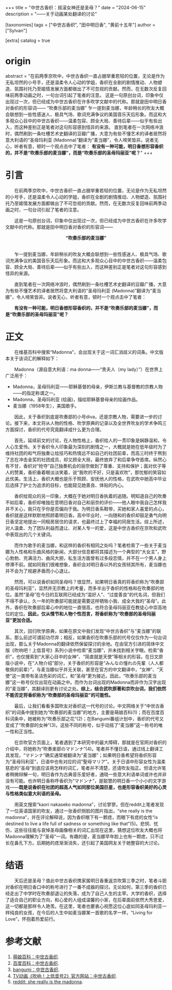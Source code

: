 +++
title = "中世古香织：摇滚女神还是圣母？"
date = "2024-06-15"
description = "——关于动画某处翻译的讨论"

[taxonomies]
tags = ["中世古香织", "田中明日香", "黄前十五年"]
author = ["Sylvan"]

[extra]
catalog = true
# origin 
abstract = "在前两季京吹中，中世古香织一直占据举重若轻的位置，无论是作为无私坦然的小号手，还是温柔令人心动的学姐，香织在全剧的剧情推动、人物塑造、氛围衬托乃至姬情发展方面都做出了不可忽视的贡献。然而，在无数次反复回味前两季动画之时，一句台词引起了笔者的注意。  这是一句原创台词，印象中仅出现过一次，但已经成为中世古香织在许多吹学文献中的代称。那就是田中明日香对香织的形容词——  “吹奏乐部的麦当娜”   乍一提到麦当娜，年龄稍长的吹友大概会联想到一些性感迷人、极具气场、歌词充满争议的美国音乐天后形象。而这和大多观众心目中的中世古香织——温柔包容、顾全大局、善待后辈——似乎有些出入，而这种差别正是笔者对这句形容感到怪异的来源。  直到笔者在一次网络冲浪时，偶然刷到一条吐槽艺术史翻译的豆瓣广播，大意为有些不懂艺术的译者居然将意大利语的“圣母玛利亚 (Madonna)”翻译为“麦当娜”，令人啼笑皆非。说者无心，听者有意，顿时一个观点击中了笔者：  **有没有一种可能，明日香想形容香织的，并不是“吹奏乐部的麦当娜”，而是“吹奏乐部的圣母玛丽亚”呢？**"
+++


# 引言
&emsp;&emsp;在前两季京吹中，中世古香织一直占据举重若轻的位置，无论是作为无私坦然的小号手，还是温柔令人心动的学姐，香织在全剧的剧情推动、人物塑造、氛围衬托乃至姬情发展方面都做出了不可忽视的贡献。然而，在无数次反复回味前两季动画之时，一句台词引起了笔者的注意。

&emsp;&emsp;这是一句原创台词，印象中仅出现过一次，但已经成为中世古香织在许多吹学文献中的代称。那就是田中明日香对香织的形容词——

<b><center>“吹奏乐部的麦当娜”</center></b>
<br />

&emsp;&emsp;乍一提到麦当娜，年龄稍长的吹友大概会联想到一些性感迷人、极具气场、歌词充满争议的美国音乐天后形象。而这和大多观众心目中的中世古香织——温柔包容、顾全大局、善待后辈——似乎有些出入，而这种差别正是笔者对这句形容感到怪异的来源。

&emsp;&emsp;直到笔者在一次网络冲浪时，偶然刷到一条吐槽艺术史翻译的豆瓣广播，大意为有些不懂艺术的译者居然将意大利语的“圣母玛利亚 (Madonna)”翻译为“麦当娜”，令人啼笑皆非。说者无心，听者有意，顿时一个观点击中了笔者：

&emsp;&emsp;**有没有一种可能，明日香想形容香织的，并不是“吹奏乐部的麦当娜”，而是“吹奏乐部的圣母玛丽亚”呢？**

# 正文
&emsp;&emsp;在维基百科中搜索“Madonna”，会出现关于这一词汇消歧义的词条。中文版本关于该词汇的解释如下：

&emsp;&emsp;Madonna（源自意大利语：ma donna——“贵夫人（my lady）”）在世界上广泛用于：
* Madonna，圣母玛利亚——耶稣基督的母亲，伊斯兰教与基督教的宗教人物——的指定称谓之一。
* Madonna，圣母玛利亚 (绘画)，描绘耶稣基督母亲的绘画作品。
* 麦当娜（1958年生），美国歌手。

&emsp;&emsp;因此，关于香织到底是吹奏部的小号diva，还是宗教人物，需要进一步的讨论。接下来，本文将从人物的性格、吹学原典的记录以及全世界吹友的学术争鸣三方面探讨，香织的代号究竟翻译成什么更为合理。

&emsp;&emsp;首先，延续前文的讨论，在人物性格上，香织给人的一贯印象是娴静温和，令人心生爱怜。关于香织令人印象最为深刻的剧情之一，大概就是她在低年级时为了维持社团的和气将独奏让给技巧和热情远不如自己的社团前辈，而高三时终于熬到了志在冲击金奖的社团成员，却又顾全大局，最终放弃了和后辈争夺首席。纵然心有不甘，香织对“抢夺”自己独奏机会的丽奈做到了尊重、支持和保护；面对优子等人的赞美，香织垂着眼淡淡笑着，说“我吹的不好，只是喜欢吹”，那忧郁的笑容如此优美。生活上，香织大概也是乐于照顾、安抚他人的性格，在武吹中她高中毕业后选择了护士为追求的目标，也能窥见她善良、体贴的内心。

&emsp;&emsp;香织给观众的另一印象，大概在于她对明日香执着的追随。明知道自己的吹奏不如后辈，香织却唯独在意明日香对自己和丽奈的评价——他人眼中我自己怎样我并不关心，我只在乎你是否偏向于我。为明日香系鞋带，买她和家人喜爱的点心，香织就是这样默默地照顾着明日香。高中毕业时，一向随和的香织却鼓足勇气向明日香坚定地提出一同租房居住的请求，也最终过上了幸福的同居生活。综上所述，对人温柔、为了团队利益而退让、对某人专一的爱，这是中世古香织在京吹和武吹中表现出的几个关键词。

&emsp;&emsp;而作为歌手的麦当娜，和这样的香织有相同之处吗？笔者检索了一些关于麦当娜为人性格和乐曲风格的新闻，大部分信息都将其描述为一个典型的“大女主”，野心勃勃、充满活力、曲风大胆，私生活方面曾有过多段恋情，并不在一个男人身上停滞不前。就如同我们很难想象，香织会对明日香以外的女孩倾其所有，麦当娜也并不会为了规避矛盾而小心退让。

&emsp;&emsp;然而，可以说香织如同圣母吗？很显然，如果明日香真的将香织称为“吹奏部的圣母玛利亚”，显然并无宗教上的考量，而多半出于香织的性格和在吹奏部的地位。虽然“圣母”在今日的互联网已经成为“滥好人”、“过度善良”的代名词，但我们不得不承认，久一年的吹奏部可能就是需要这样牺牲小我、成全大我的“圣母”。此外，香织在吹奏部后辈心中的地位一直很高，也符合圣母玛丽亚在教徒心中崇高地位的定位。**因此，仅从情节和人物个性而言，将香织称为“吹奏部的圣母玛丽亚”更加合适。**

&emsp;&emsp;其次，回归吹学原典，如果在原文中我们发现“中世古香织”与“麦当娜”的联系，那么前述可谓前功尽弃；相反，如果香织在吹奏乐部的代号仅仅作为一句台词出现，那么关于Madonna的翻译依然保留探讨的余地。在由官方引进的简体中文版《吹响吧！上低音号》系列小说中检索“麦当娜”，并未找到相关字眼。检索“香织”，也仅搜索到“大家心目中的女神”、“简直就是天使”等相关的形容。在日文原版小说中，在“人物介绍”部分，关于香织的形容是“みんなの憧れの先輩（人人都敬佩的前辈）”，与麦当娜似乎并无关联，甚至在官方的中文翻译中，“女神”、“天使”这一类带有圣洁色彩的词汇，和“圣母”更为接近。因此，“吹奏乐部的麦当娜”这一称号仅仅出现在动画之中。而作为台词出现的Madonna而非作为汉字出现的“麦当娜”，其翻译则更有讨论之处。**综上，结合武吹原著和京吹台词，我们依然不能否定将香织称为“吹奏部的圣母玛丽亚”的可能性。**

&emsp;&emsp;最后，让我们看看多国吹友对香织这一代号的讨论。中文网络关于“中世古香织”的词条中提到她为“吹奏部的麦当娜”的地方，主要是萌娘百科(1)；而在百度百科词条中，她被称为“吹奏乐部之花”(2)；在Bangumi番组计划中，香织的代号又变成了“吹奏部的女神”(3)。这些不同的称号，似乎动摇了“麦当娜”这一称号的唯一性和正当性。

&emsp;&emsp;在京吹官方页面上，笔者遇到了本研究中的最大障碍，那就是在官网对香织的介绍中，将她称为“吹奏楽部のマドンナ”(4)。笔者并不懂日语，通过线上翻译工具发现，“マドンナ”确实通常被翻译为“麦当娜”；如果明日香希望将香织形容为“圣母玛利亚”，日语中也有对应的词“聖母マリア”。关于日语中形容女性为温柔慈悲的“圣母”到底应该用怎样的词汇，笔者并不清楚，还请吹友指正。但请允许笔者稍微辩解一句，明日香作为古典音乐爱好者，通晓一些意大利语单词或许也并非没有可能。也许明日香称呼香织为“マドンナ”，是聪慧的明日香一个小小的文字游戏——**既是说香织在社团的超高人气如同那位美国巨星，也是形容香织美好的心灵与性格类似意大利语的圣母。**

&emsp;&emsp;用英文搜索“kaori nakaseko madonna”，讨论寥寥。但在reddit上笔者发现了一位英语国家的吹友，通过一张香织侧脸的图片指出，“she really is the madonna”，并在评论解释说，因为香织眼下有一颗痣，而眼下有痣的女性“is destined to live a life full of sadness or something like that”(5)。悲悯、忧伤，这些往往能与哀悼圣母画像相关的词汇出现在这里，猜想这位吹友大概也将Madonna理解为了“圣母”一词。有趣的是，麦当娜早年脸上也有一颗痣，只不过长在鼻孔下方。后期她的痣渐渐消失，还引起了美国网友关于她整容的大讨论。

# 结语

&emsp;&emsp;天后还是圣母？值此中世古香织携家属明日香重返京吹第三季之时，笔者斗胆对香织在明日香口中的称号进行了一番不成器的探讨。无论如何，第三季的香织已经走出了中学时在吹奏部退让的失落，成为了自己人生的主宰。大学的香织，选择了适合自己的职业方向，和心爱的人组成温馨的小家，在后辈面前依然大秀恩爱，这一切都是那样令人艳羡。在这里，笔者也要衷心祝愿这位心底如同圣母玛利亚一样纯良的女孩，在今后的人生中如麦当娜某一首歌的名字一样，“Living for Love”，怀抱着热爱前行。

# 参考文献
1. [萌娘百科：中世古香织](https://zh.moegirl.org.cn/zh-hans/%E4%B8%AD%E4%B8%96%E5%8F%A4%E9%A6%99%E7%BB%87).
2. [百度百科：中世古香织](https://baike.baidu.com/item/%E4%B8%AD%E4%B8%96%E5%8F%A4%E9%A6%99%E7%BB%87/17866620).
3. [bangumi：中世古香织](https://bangumi.tv/character/29459).
4. [TV动画《吹响！上低音号2》官方网站：中世古香织](https://tv2nd.anime-eupho.com/sp/character/kaori/).
5. [reddit: she really is the madonna](https://www.reddit.com/r/HibikeEuphonium/comments/yzw0bl/she_really_is_the_madonna/).